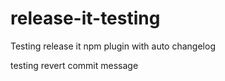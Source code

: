 # release-it-testing
Testing release it npm plugin with auto changelog

testing revert commit message
